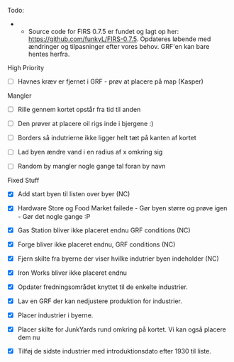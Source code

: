 Todo:
- - Source code for FIRS 0.7.5 er fundet og lagt op her: https://github.com/funkyL/FIRS-0.7.5. Opdateres løbende med ændringer og tilpasninger efter vores behov. GRF'en kan bare hentes herfra.

High Priority
 

 - [ ] Havnes kræv er fjernet i GRF - prøv at placere på map (Kasper)


Mangler
  
 - [ ] Rille gennem kortet opstår fra tid til anden
 - [ ] Den prøver at placere oil rigs inde i bjergene :)
 - [ ] Borders så indutrierne ikke ligger helt tæt på kanten af kortet
 - [ ] Lad byen ændre vand i en radius af x omkring sig

 - [ ] Random by mangler nogle gange tal foran by navn
 


Fixed Stuff
  - [x] Add start byen til listen over byer (NC)
  - [x] Hardware Store og Food Market failede - Gør byen større og prøve igen - Gør det nogle gange :P
  - [x] Gas Station bliver ikke placeret endnu GRF conditions (NC)
  - [x] Forge bliver ikke placeret endnu, GRF conditions (NC)
  - [x] Fjern skilte fra byerne der viser hvilke indutrier byen indeholder (NC)
  - [x] Iron Works bliver ikke placeret endnu
  - [x] Opdater fredningsområdet knyttet til de enkelte industrier.
  - [x] Lav en GRF der kan nedjustere produktion for industrier.
  - [x] Placer industrier i byerne.
  - [x] Placer skilte for JunkYards rund omkring på kortet. Vi kan også placere dem nu
  - [x] Tilføj de sidste industrier med introduktionsdato efter 1930 til liste.
 
